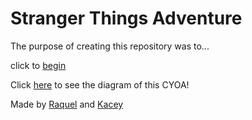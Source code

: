 # Stranger Things Adventure

The purpose of creating this repository was to...

click to [begin](start.md)

Click [here]() to see the diagram of this CYOA!

Made by [Raquel]() and [Kacey]()

